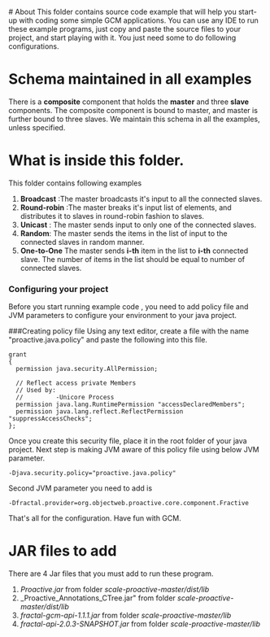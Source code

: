 ﻿﻿# About
This folder contains source code example that will help you start-up with coding some simple GCM applications. You can use any IDE to run these example programs, just copy and paste the source files to your project, and start playing with it. You just need some to do following configurations. 



# Schema maintained in all examples

There is a **composite** component that holds the **master** and three **slave** components. The composite component is bound to master, and master is further bound to three slaves. We maintain this schema in all the examples, unless specified.  

# What is inside this folder.
This folder contains following examples

1. **Broadcast**  :The master broadcasts it's input to all the connected slaves. 
2. **Round-robin** :The master breaks it's input list of elements, and distributes it to slaves in round-robin fashion to slaves. 
3. **Unicast** : The master sends input to only one of the connected slaves.
4. **Random**: The master sends the items in the list of input to the connected slaves in random manner.
5. **One-to-One** The master sends **i-th** item in the list to **i-th** connected slave. The number of items in the list should be equal to number of connected slaves. 



### Configuring your project
Before you start running example code , you need to add policy file and JVM parameters to configure your environment to your java project.

###Creating policy file
Using any text editor, create a file with the name "proactive.java.policy" and paste the following into this file. 

```
grant 
{
  permission java.security.AllPermission;

  // Reflect access private Members
  // Used by:
  //         -Unicore Process
  permission java.lang.RuntimePermission "accessDeclaredMembers";
  permission java.lang.reflect.ReflectPermission "suppressAccessChecks";
};

```

 Once you create this security file, place it in the root folder of your java project.  Next step is making JVM aware of this policy file using below JVM parameter. 

```
-Djava.security.policy="proactive.java.policy" 
```
Second JVM parameter you need to add is 

```
-Dfractal.provider=org.objectweb.proactive.core.component.Fractive
```
That's all for the configuration. Have fun with GCM.

# JAR files to add
There are 4 Jar files that you must add to run these program.

1. _Proactive.jar_ from folder _scale-proactive-master/dist/lib_ 
2.  _Proactive_Annotations_CTree.jar" from folder _scale-proactive-master/dist/lib_ 
3. _fractal-gcm-api-1.1.1.jar_ from folder _scale-proactive-master/lib_
4. _fractal-api-2.0.3-SNAPSHOT.jar_ from folder _scale-proactive-master/lib_
 

 


